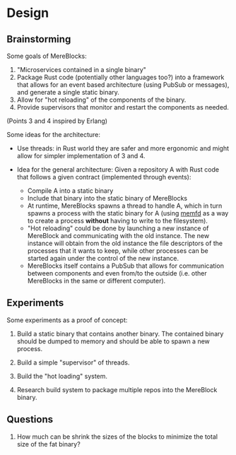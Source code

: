 # Design

## Brainstorming

Some goals of MereBlocks:

1. "Microservices contained in a single binary"
2. Package Rust code (potentially other languages too?) into a framework that allows for an event based architecture (using PubSub or messages), and generate a single static binary.
3. Allow for "hot reloading" of the components of the binary.
4. Provide supervisors that monitor and restart the components as needed.

(Points 3 and 4 inspired by Erlang)

Some ideas for the architecture:

- Use threads: in Rust world they are safer and more ergonomic and might allow for simpler implementation of 3 and 4.

- Idea for the general architecture: Given a repository A with Rust code that follows a given contract (implemented through events):

    - Compile A into a static binary
    - Include that binary into the static binary of MereBlocks
    - At runtime, MereBlocks spawns a thread to handle A, which in turn spawns a process with the static binary for A (using [memfd](https://man7.org/linux/man-pages/man2/memfd_create.2.html) as a way to create a process **without** having to write to the filesystem).
    - "Hot reloading" could be done by launching a new instance of MereBlock and communicating with the old instance. The new instance will obtain from the old instance the file descriptors of the processes that it wants to keep, while other processes can be started again under the control of the new instance.
    - MereBlocks itself contains a PubSub that allows for communication between components and even from/to the outside (i.e. other MereBlocks in the same or different computer).

## Experiments

Some experiments as a proof of concept:

1. Build a static binary that contains another binary. The contained binary should be dumped to memory and should be able to spawn a new process.

2. Build a simple "supervisor" of threads.

3. Build the "hot loading" system.

4. Research build system to package multiple repos into the MereBlock binary.

## Questions

1. How much can be shrink the sizes of the blocks to minimize the total size of the fat binary?
